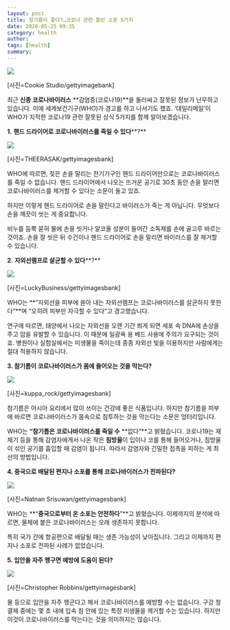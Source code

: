 ```yaml
---
layout: post
title: 참기름이 좋다?…코로나 관련 틀린 소문 5가지
date: 2020-05-25 09:35
category: health
author: 
tags: [health]
summary: 
---
```



[![](https://post-phinf.pstatic.net/MjAyMDAyMThfMTY4/MDAxNTgxOTkyMjYyMjE0.8jmjwalrnkHGejw70u5ek_nbHOaK2Z7YOIxzMs6qGfkg.cnE15Suc0b1T-zKFampsevAFVk5gcPeXblFXNTUFkX0g.JPEG/Cookie_Studio.jpg?type=w1200)](https://post.naver.com/viewer/postView.nhn?volumeNo=27527836&memberNo=6289885#)

[사진=Cookie Studio/gettyimagebank]

최근 **신종 코로나바이러스** **감염증(코로나19)**을 둘러싸고 잘못된 정보가 난무하고 있습니다. 이에 세계보건기구(WHO)가 경고를 하고 나서기도 했죠. ‘데일리메일’이 WHO가 지적한 코로나19 관련 잘못된 상식 5가지를 함께 알아보겠습니다.  
  
  
**1.** **핸드 드라이어로 코로나바이러스를 죽일 수 있다****?**  

[![](https://post-phinf.pstatic.net/MjAyMDAyMThfMTQg/MDAxNTgxOTkyMTgwOTMw.cD0Atc0MuAOPDeMFxJtQyN28QnUsT3WJ89mlnbslBTcg.ufNMsniyaJPb2DkdvJ0emGhw9cPRCTIMwiX3QuWFcpkg.JPEG/gettyimages-1131395194.jpg?type=w1200)](https://post.naver.com/viewer/postView.nhn?volumeNo=27527836&memberNo=6289885#)

[사진=THEERASAK/gettyimagesbank]

WHO에 따르면, 젖은 손을 말리는 전기기구인 핸드 드라이어만으로는 코로나바이러스를 죽일 수 없습니다. 핸드 드라이어에서 나오는 뜨거운 공기로 30초 동안 손을 말리면 코로나바이러스를 제거할 수 있다는 소문이 돌고 있죠.  
  
하지만 이렇게 핸드 드라이어로 손을 말린다고 바이러스가 죽는 게 아닙니다. 무엇보다 손을 깨끗이 씻는 게 중요합니다.  
  
비누를 듬뿍 묻혀 물에 손을 씻거나 알코올 성분이 들어간 소독제를 손에 골고루 바르는 것이죠. 손을 잘 씻은 뒤 수건이나 핸드 드라이어로 손을 말리면 바이러스를 잘 제거할 수 있습니다.  
  
  
  
**2.** **자외선램프로 살균할 수 있다****?**  

[![](https://post-phinf.pstatic.net/MjAyMDAyMThfMTI4/MDAxNTgyMDAzNjAyODEy.G62PF-HH8ib7L9hgOh5b4Lo9b8VC-mGjxOIXbHIuG4Qg.jk5Ce-fvsuNpwkTI5f9IBGGLw-0Eu5Vs2sd-bZq69k4g.JPEG/LuckyBusiness.jpg?type=w1200)](https://post.naver.com/viewer/postView.nhn?volumeNo=27527836&memberNo=6289885#)

[사진=LuckyBusiness/gettyimagesbank]

WHO는 **“자외선을 피부에 쏟아 내는 자외선램프는 코로나바이러스를 살균하지 못한다”**며 “오히려 피부만 자극할 수 있다”고 경고했습니다.  
  
연구에 따르면, 태양에서 나오는 자외선을 오랜 기간 쬐게 되면 세포 속 DNA에 손상을 주고 암을 유발할 수 있습니다. 이 때문에 일광욕 용 베드 사용에 주의가 요구되는 것이죠. 병원이나 실험실에서는 미생물을 죽이는데 종종 자외선 빛을 이용하지만 사람에게는 절대 적용하지 않습니다.  
  
  
  
**3. 참기름이 코로나바이러스가 몸에 들어오는 것을 막는다?**  

[![](https://post-phinf.pstatic.net/MjAyMDAyMThfMjEx/MDAxNTgyMDAzNjU5NzA3.mT8pzmQGBxYjia4sIHYhL1tYBom1gizlRiYV2e5oxcQg.6Jeaje-CYhHWZuuOav3ZSxbuSNbqL7YjjbYmNqvpVcIg.JPEG/kuppa_rock.jpg?type=w1200)](https://post.naver.com/viewer/postView.nhn?volumeNo=27527836&memberNo=6289885#)

[사진=kuppa_rock/gettyimagesbank]

참기름은 아시아 요리에서 많이 쓰이는 건강에 좋은 식품입니다. 하지만 참기름을 피부에 바르면 코로나바이러스가 몸속으로 침투하는 것을 막는다는 소문은 엉터리입니다.  
  
WHO는 **“참기름은 코로나바이러스를 죽일 수** **없다”**고 밝혔습니다. 코로나19는 재채기 등을 통해 감염자에게서 나온 작은 **침방울**이 입이나 코를 통해 들어오거나, 침방울이 섞인 공기를 흡입할 때 감염이 됩니다. 따라서 감염자와 긴밀한 접촉을 피하는 게 최선의 방법입니다.  
  
  
  
**4. 중국으로 배달된 편지나 소포를 통해 코로나바이러스가 전파된다?**  

[![](https://post-phinf.pstatic.net/MjAyMDAyMThfMzUg/MDAxNTgyMDAzODA4NDMy.g8dY3eUW8qKO-VblbBfUxodkB3Hosgnqqxqh6g7LmEgg.bTDskyot8kYDH6H-0C-U5OI_Yh6SAG8Lwh5ulRiN3bYg.JPEG/Natnan_Srisuwan.jpg?type=w1200)](https://post.naver.com/viewer/postView.nhn?volumeNo=27527836&memberNo=6289885#)

[사진=Natnan Srisuwan/gettyimagesbank]

WHO는  **“****중국으로부터 온 소포는** **안전하다****”**고 밝혔습니다. 이제까지의 분석에 따르면, 물체에 붙은 코로나바이러스는 오래 생존하지 못합니다.  
  
특히 국가 간에 항공편으로 배달될 때는 생존 가능성이 낮아집니다. 그리고 이제까지 편지나 소포로 전파된 사례가 없었습니다.  
  
  
  
**5. 입안을 자주 헹구면 예방에 도움이 된다?**  

[![](https://post-phinf.pstatic.net/MjAyMDAyMThfMTEg/MDAxNTgyMDAzODI4MDEz.OAhjxrE49Sev2XFmxr04s7Z_XP_zRCBsmKutOnAH6NMg.B_4dv4it-Jf5Fl0JufmvjMGaNMtIOnMPJ1mMAFime8Ug.JPEG/Christopher_Robbins.jpg?type=w1200)](https://post.naver.com/viewer/postView.nhn?volumeNo=27527836&memberNo=6289885#)

[사진=Christopher Robbins/gettyimagesbank]

물 등으로 입안을 자주 헹군다고 해서 코로나바이러스를 예방할 수는 없습니다. 구강 청결제 중에는 몇 초 내에 입속 침 안에 있는 특정 미생물을 제거할 수는 있습니다. 하지만 이것이 코로나바이러스를 막는다는 것을 의미하지는 않습니다.